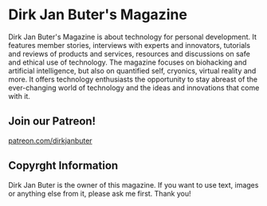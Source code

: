 # Dirk Jan Buter's Magazine

Dirk Jan Buter's Magazine is about technology for personal development. It features member stories, interviews with experts and innovators, tutorials and reviews of products and services, resources and discussions on safe and ethical use of technology. The magazine focuses on biohacking and artificial intelligence, but also on quantified self, cryonics, virtual reality and more. It offers technology enthusiasts the opportunity to stay abreast of the ever-changing world of technology and the ideas and innovations that come with it.

## Join our Patreon!

[patreon.com/dirkjanbuter](https://patreon.com/dirkjanbuter)

## Copyrght Information

Dirk Jan Buter is the owner of this magazine. If you want to use text, images or anything else from it, please ask me first. Thank you!
